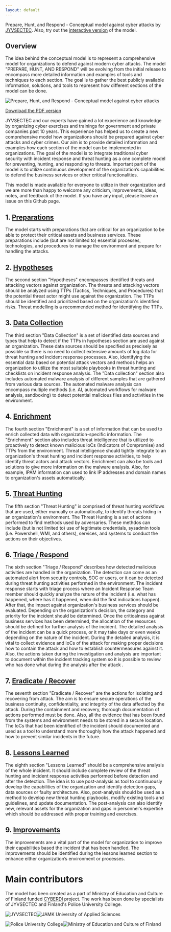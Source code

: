 ```yaml
---
layout: default
---
```


Prepare, Hunt, and Respond - Conceptual model against cyber attacks by [JYVSECTEC](https://jyvsectec.fi). Also, try out the [interactive version](/phr.html) of the model.

## Overview
The idea behind the conceptual model is to represent a comprehensive model for organizations to defend against modern cyber attacks. The model "PREPARE, HUNT, AND RESPOND" will be evolving from the initial release to encompass more detailed information and examples of tools and techniques to each section. The goal is to gather the best publicly available information, solutions, and tools to represent how different sections of the model can be done. 

![Prepare, Hunt, and Respond - Conceptual model against cyber attacks](https://github.com/JYVSECTEC/PHR-model/blob/master/_images/Prepare_Hunt_Respond.png "Prepare, Hunt, and Respond - Conceptual model against cyber attacks")

[Download the PDF version](https://github.com/JYVSECTEC/PHR-model/blob/master/Prepare_Hunt_Respond_Poster.pdf)

JYVSECTEC and our experts have gained a lot experience and knowledge by organizing cyber exercises and trainings for government and private companies past 10 years. This experience has helped us to create a new comprehensive model how organizations should be prepared against cyber attacks and cyber crimes. Our aim is to provide detailed information and examples how each section of the model can be implemented in organizations. The goal of the model is to integrate traditional cyber security with incident response and threat hunting as a one complete model for preventing, hunting, and responding to threats. Important part of the model is to utilize continuous development of the organization’s capabilities to defend the business services or other critical functionalities.

This model is made available for everyone to utilize in their organization and we are more than happy to welcome any criticism, improvements, ideas, notes, and feedback of the model. If you have any input, please leave an issue on this Github page.

## 1. [Preparations](https://github.com/JYVSECTEC/PHR-model/tree/master/Preparation)
The model starts with preparations that are critical for an organization to be able to protect their critical assets and business services. These preparations include (but are not limited to) essential processes, technologies, and procedures to manage the environment and prepare for handling the attacks.

## 2. [Hypotheses](https://github.com/JYVSECTEC/PHR-model/tree/master/Hypotheses)
The second section "Hypotheses" encompasses identified threats and attacking vectors against organization. The threats and attacking vectors should be analyzed using TTPs (Tactics, Techniques, and Procedures) that the potential threat actor might use against the organization. The TTPs should be identified and prioritized based on the organization's identified risks. Threat modelling is a recommended method for identifying the TTPs.

## 3. [Data Collection](https://github.com/JYVSECTEC/PHR-model/tree/master/Data%20Collection)
The third section "Data Collection" is a set of identified data sources and types that help to detect if the TTPs in hypotheses section are used against an organization. These data sources should be specified as precisely as possible so there is no need to collect extensive amounts of log data for threat hunting and incident response processes. Also, identifying the essential data based on potential attack vectors and methods helps an organization to utilize the most suitable playbooks in threat hunting and checklists on incident response analysis. The "Data collection" section also includes automated malware analysis of different samples that are gathered from various data sources. The automated malware analysis can encompass multiple methods (i.e. AI, automated workflows for malware analysis, sandboxing) to detect potential malicious files and activities in the environment.

## 4. [Enrichment](https://github.com/JYVSECTEC/PHR-model/tree/master/Enrichment)
The fourth section "Enrichment" is a set of information that can be used to enrich collected data with organization-specific information. The "Enrichment" section also includes threat intelligence that is utilized to proactively to detect known malicious IoCs (Indicators of Compromise) and TTPs from the environment. Threat intelligence should tightly integrate to an organization's threat hunting and incident response activities, to help identify threat actors and attack vectors. Enrichment can also be tools and solutions to give more information on the malware analysis. Also, for example, IPAM information can used to link IP addresses and domain names to organization's assets automatically.

## 5. [Threat Hunting](https://github.com/JYVSECTEC/PHR-model/tree/master/Threat%20Hunting)
The fifth section "Threat Hunting" is comprised of threat hunting workflows that are used, either manually or automatically, to identify threats hiding in an organization's environment. The Threat Hunting is a set of actions performed to find methods used by adversaries. These methdos can include (but is not limited to) use of legitimate credentials, sysadmin tools (i.e. Powershell, WMI, and others), services, and systems to conduct the actions on their objectives.

## 6. [Triage / Respond](https://github.com/JYVSECTEC/PHR-model/tree/master/Triage-Respond)
The sixth section "Triage / Respond" describes how detected malicious activities are handled in the organization. The detection can come as an automated alert from security controls, SOC or users, or it can be detected during threat hunting activities performed in the environment. The incident response starts with triage process where an Incident Response Team member should quickly analyze the nature of the incident (i.e. what has happened, where has it happened, when did the first indications happen). After that, the impact against organization's business services should be evaluated. Depending on the organization's decision, the category and priority for the incident should be determined. Once the criticalness against business services has been determined, the allocation of the resources should be defined for further analysis of the incident. The detailed analysis of the incident can be a quick process, or it may take days or even weeks depending on the nature of the incident. During the detailed analysis, it is vital to collect evidence and IoCs of the attack for making proper decisions how to contain the attack and how to establish countermeasures against it. Also, the actions taken during the investigation and analysis are important to document within the incident tracking system so it is possible to review who has done what during the analysis after the attack .

## 7. [Eradicate / Recover](https://github.com/JYVSECTEC/PHR-model/tree/master/Eradicate-Recover)
The seventh section "Eradicate / Recover" are the actions for isolating and recovering from attack. The aim is to ensure secure operations of the business continuity, confidentiality, and integrity of the data affected by the attack. During the containment and recovery, thorough documentation of actions performed must be done. Also, all the evidence that has been found from the systems and environment needs to be stored in a secure location. The IoCs that had been identified of the incident should documented and used as a tool to understand more thoroughly how the attack happened and how to prevent similar incidents in the future.

## 8. [Lessons Learned](https://github.com/JYVSECTEC/PHR-model/tree/master/Lessons%20Learned)
The eighth section "Lessons Learned" should be a comprehensive analysis of the whole incident. It should include complete review of the threat hunting and incident response activities performed before detection and after the detection. The idea is to use post-analysis as tool to continuously develop the capabilities of the organization and identify detection gaps, data sources or faulty architecture. Also, post-analysis should be used as a method to develop new threat hunting playbooks, modify existing tools and guidelines, and update documentation. The post-analysis can also identify new, relevant assets for the organization and gaps in personnel's expertise which should be addressed with proper training and exercises.

## 9. [Improvements](https://github.com/JYVSECTEC/PHR-model/tree/master/Improvements)
The improvements are a vital part of the model for organization to improve their capabilities based the incident that has been handled. The improvements should be identified during the lessons learned section to enhance either organization’s environment or processes.


# Main contributors
The model has been created as a part of Ministry of Education and Culture of Finland funded [CYBERDI](https://jyvsectec.fi/2018/10/cyberdi/) project. The work has been done by specialists of JYVSECTEC and Finland's Police University College.

![JYVSECTEC](https://github.com/JYVSECTEC/PHR-model/blob/master/_images/JYVSECTEC_by_jamk.png)![JAMK University of Applied Sciences](https://github.com/JYVSECTEC/PHR-model/blob/master/_images/jamk-logo1.png "JAMK")

![Police University College](https://github.com/JYVSECTEC/PHR-model/blob/master/_images/polamk-logo1.png "Police University College")![Ministry of Education and Culture of Finland](https://github.com/JYVSECTEC/PHR-model/blob/master/_images/OKM-logo1.png "Ministry of Education and Culture of Finland")
